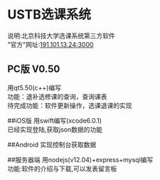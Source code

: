 # USTB选课系统
说明:北京科技大学选课系统第三方软件<br>
"官方"网址:<a href="http://191.101.13.24:3000/">191.101.13.24:3000</a>
## PC版  V0.50
用qt5.50(c++)编写<br>
功能：退补选修课的查询，查询课表<br>
待完成功能：软件更新操作，选课退课的实现

##iOS版
用swift编写(xcode6.0.1)<br>
已经实现登陆,获取json数据的功能

##Android
实现控制台获取数据

##服务器端
用nodejs(v12.04)+express+mysql编写<br>
功能:软件的介绍与下载,可以发表留言板<br>
